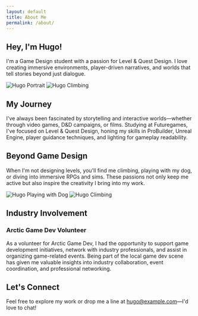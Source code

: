 ```yaml
---
layout: default
title: About Me
permalink: /about/
---
```


<section class="about-hero">
  <div class="about-hero-text">
    <h1>Hey, I'm Hugo!</h1>
    <p>
      I'm a Game Design student with a passion for Level & Quest Design. I love creating immersive environments, player-driven narratives, and worlds that tell stories beyond just dialogue.
    </p>
  </div>
  <div class="about-hero-media">
    <!-- Replace with your actual images/gifs -->
    <img src="{{ '/assets/images/hugo-portrait.jpg' | relative_url }}" alt="Hugo Portrait" class="about-portrait">
    <img src="{{ '/assets/images/climbing.gif' | relative_url }}" alt="Hugo Climbing" class="about-gif">
  </div>
</section>

<section class="about-journey">
  <h2>My Journey</h2>
  <p>
    I've always been fascinated by storytelling and interactive worlds—whether through video games, D&D campaigns, or films. Studying at Futuregames, I've focused on Level & Quest Design, honing my skills in ProBuilder, Unreal Engine, player guidance techniques, and lighting for gameplay readability.
  </p>
</section>

<section class="about-interests">
  <h2>Beyond Game Design</h2>
  <p>
    When I'm not designing levels, you'll find me climbing, playing with my dog, or diving into immersive RPGs and sims. These passions not only keep me active but also inspire the creativity I bring into my work.
  </p>
  <div class="about-interests-media">
    <!-- Replace with your own gifs/images -->
    <img src="{{ '/assets/images/dog-playing.gif' | relative_url }}" alt="Hugo Playing with Dog" class="about-dog">
    <img src="{{ '/assets/images/climbing.gif' | relative_url }}" alt="Hugo Climbing" class="about-climbing">
  </div>
</section>

<section class="about-industry">
  <h2>Industry Involvement</h2>
  <div class="about-industry-content">
    <h3>Arctic Game Dev Volunteer</h3>
    <p>
      As a volunteer for Arctic Game Dev, I had the opportunity to support game development initiatives, network with industry professionals, and assist in organizing game-related events. Being part of the local game dev scene has given me valuable insights into industry collaboration, event coordination, and professional networking.
    </p>
  </div>
</section>

<section class="about-contact">
  <h2>Let's Connect</h2>
  <p>
    Feel free to explore my work or drop me a line at <a href="mailto:hugo@example.com">hugo@example.com</a>—I'd love to chat!
  </p>
</section>
